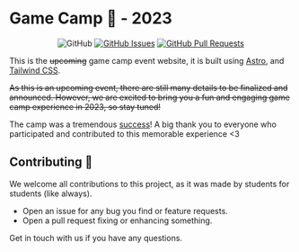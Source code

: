 # Game Camp 👾 - 2023 

<div align="center">

![GitHub](https://img.shields.io/github/license/GDSC-YU/game-camp?style=for-the-badge)
[![GitHub Issues](https://img.shields.io/github/issues/GDSC-YU/game-camp?style=for-the-badge)](https://github.com/GDSC-YU/game-camp/issues)
[![GitHub Pull Requests](https://img.shields.io/github/issues-pr/GDSC-YU/game-camp?style=for-the-badge)](https://github.com/GDSC-YU/game-camp/pulls)

</div>

This is the ~~upcoming~~ game camp event website, it is built using [Astro](https://astro.build/), and [Tailwind CSS](https://tailwindcss.com/).

~~As this is an upcoming event, there are still many details to be finalized and announced. However, we are excited to bring you a fun and engaging game camp experience in 2023, so stay tuned!~~

The camp was a tremendous [success](https://gdsc.community.dev/events/details/developer-student-clubs-al-yamamah-presents-game-camp/)! A big thank you to everyone who participated and contributed to this memorable experience <3

## Contributing 🤝

We welcome all contributions to this project, as it was made by students for students (like always).

- Open an issue for any bug you find or feature requests.
- Open a pull request fixing or enhancing something.

Get in touch with us if you have any questions.
